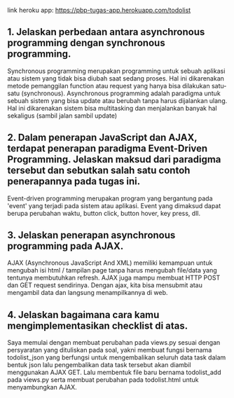link heroku app: https://pbp-tugas-app.herokuapp.com/todolist

## 1. Jelaskan perbedaan antara asynchronous programming dengan synchronous programming.
Synchronous programming merupakan programming untuk sebuah aplikasi atau sistem yang tidak bisa diubah saat sedang proses. Hal ini dikarenakan metode pemanggilan function atau request yang hanya bisa dilakukan satu-satu (synchronous). Asynchronous programming adalah paradigma untuk sebuah sistem yang bisa update atau berubah tanpa harus dijalankan ulang. Hal ini dikarenakan sistem bisa multitasking dan menjalankan banyak hal sekaligus (sambil jalan sambil update)

## 2. Dalam penerapan JavaScript dan AJAX, terdapat penerapan paradigma Event-Driven Programming. Jelaskan maksud dari paradigma tersebut dan sebutkan salah satu contoh penerapannya pada tugas ini.
Event-driven programming merupakan program yang bergantung pada 'event' yang terjadi pada sistem atau aplikasi. Event yang dimaksud dapat berupa perubahan waktu, button click, button hover, key press, dll.

## 3. Jelaskan penerapan asynchronous programming pada AJAX.
AJAX (Asynchronous JavaScript And XML) memiliki kemampuan untuk mengubah isi html / tampilan page tanpa harus mengubah file/data yang tentunya membutuhkan refresh. AJAX juga mampu membuat HTTP POST dan GET request sendirinya. Dengan ajax, kita bisa mensubmit atau mengambil data dan langsung menampilkannya di web.

## 4. Jelaskan bagaimana cara kamu mengimplementasikan checklist di atas.
Saya memulai dengan membuat perubahan pada views.py sesuai dengan persyaratan yang dituliskan pada soal, yakni membuat fungsi bernama todolist_json yang berfungsi untuk mengembalikan seluruh data task dalam bentuk json lalu pengembalikan data task tersebut akan diambil menggunakan AJAX GET. Lalu membentuk file baru bernama todolist_add pada views.py serta membuat perubahan pada todolist.html untuk menyambungkan AJAX.